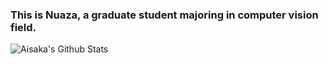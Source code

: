 ### This is Nuaza, a graduate student majoring in computer vision field.
![Aisaka's Github Stats](https://github-readme-stats.vercel.app/api?username=Nuaza&count_private=true)
